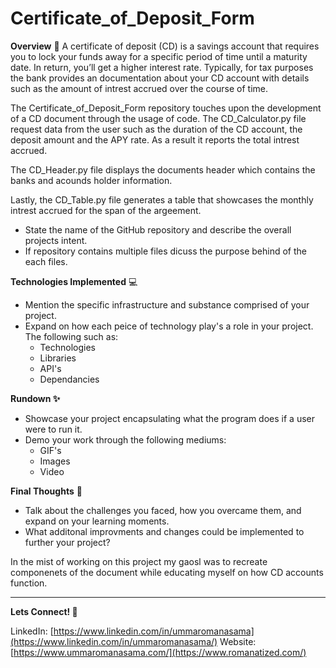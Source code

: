 # Certificate_of_Deposit_Form

**Overview** 👾
A certificate of deposit (CD) is a savings account that requires you to lock your funds away for a specific period of time until a maturity date. In return, you’ll get a higher interest rate. Typically, for tax purposes the bank provides an documentation about your CD account with details such as the amount of intrest accrued over the course of time.

The Certificate_of_Deposit_Form repository touches upon the development of a CD document through the usage of code. The CD_Calculator.py file request data from the user such as the duration of the CD account, the deposit amount and the APY rate. As a result it reports the total intrest accrued.

The CD_Header.py file displays the documents header which contains the banks and acounds holder information.

Lastly, the CD_Table.py file generates a table that showcases the monthly intrest accrued for the span of the argeement.

- State the name of the GitHub repository and describe the overall projects intent.
- If repository contains multiple files dicuss the purpose behind of the each files.

**Technologies Implemented** 💻

- Mention the specific infrastructure and substance comprised of your project.
- Expand on how each peice of technology play's a role in your project. The following such as:
    - Technologies
    - Libraries
    - API's
    - Dependancies

**Rundown ✨**

- Showcase your project encapsulating what the program does if a user were to run it.
- Demo your work through the following mediums:
    - GIF's
    - Images
    - Video

**Final Thoughts** 🧠

- Talk about the challenges you faced, how you overcame them, and expand on your learning moments.
- What additonal improvments and changes could be implemented to further your project?

In the mist of working on this project my gaosl was to recreate componenets of the document while educating myself on how CD accounts function.

---

**Lets Connect! 🔗**

LinkedIn: [https://www.linkedin.com/in/ummaromanasama](https://www.linkedin.com/in/ummaromanasama/)
Website: [https://www.ummaromanasama.com/](https://www.romanatized.com/)
